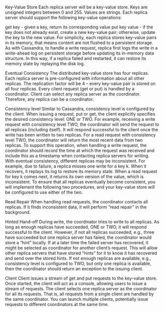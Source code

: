 Key-Value Store
Each replica server will be a key-value store. Keys are unsigned integers between 0 and 255. Values are strings. Each replica server should support the following key-value operations:

get key - given a key, return its corresponding value
put key value - if the key does not already exist, create a new key-value pair; otherwise, update the key to the new value.
For simplicity, each replica stores key-value pairs in its memory, that means content are not flushed to a persistent storage. As with Cassandra, to handle a write request, replica first logs the write in a write-ahead log on persistent storage before updating its in-memory data structure. In this way, if a replica failed and restarted, it can restore its memory state by replaying the disk log.

Eventual Consistency
The distributed key-value store has four replicas. Each replica server is pre-configured with information about all other replicas. The replication factor will be 4 – every key-value pair is stored on all four replicas. Every client request (get or put) is handled by a coordinator. Client can select any replica server as the coordinator. Therefore, any replica can be a coordinator.

Consistency level
Similar to Cassandra, consistency level is configured by the client. When issuing a request, put or get, the client explicitly specifies the desired consistency level: ONE or TWO. For example, receiving a write request with consistency level TWO, the coordinator will send the request to all replicas (including itself). It will respond successful to the client once the write has been written to two replicas. For a read request with consistency level TWO, the coordinator will return the most recent data from two replicas. To support this operation, when handling a write request, the coordinator should record the time at which the request was received and include this as a timestamp when contacting replica servers for writing.
With eventual consistency, different replicas may be inconsistent. For example, due to failure, a replica misses one write for a key k. When it recovers, it replays its log to restore its memory state. When a read request for key k comes next, it returns its own version of the value, which is inconsistent. To ensure that all replicas eventually become consistent, you will implement the following two procedures, and your key-value store will be configured to use either of the two.

Read Repair
When handling read requests, the coordinator contacts all replicas. If it finds inconsistent data, it will perform “read repair” in the background.

Hinted Hand-off
During write, the coordinator tries to write to all replicas. As long as enough replicas have succeeded, ONE or TWO, it will respond successful to the client. However, if not all replicas succeeded, e.g., three have succeeded but one replica server has failed, the coordinator would store a “hint” locally. If at a later time the failed server has recovered, it might be selected as coordinator for another client’s request. This will allow other replica servers that have stored “hints” for it to know it has recovered and send over the stored hints. If not enough replicas are available, e.g., consistency level is configured to TWO, but only one replica is available, then the coordinator should return an exception to the issuing client.

Client
Client issues a stream of get and put requests to the key-value store. Once started, the client will act as a console, allowing users to issue a stream of requests. The client selects one replica server as the coordinator for all its requests. That is, all requests from a single client are handled by the same coordinator. You can launch multiple clients, potentially issue requests to different coordinators at the same time.
